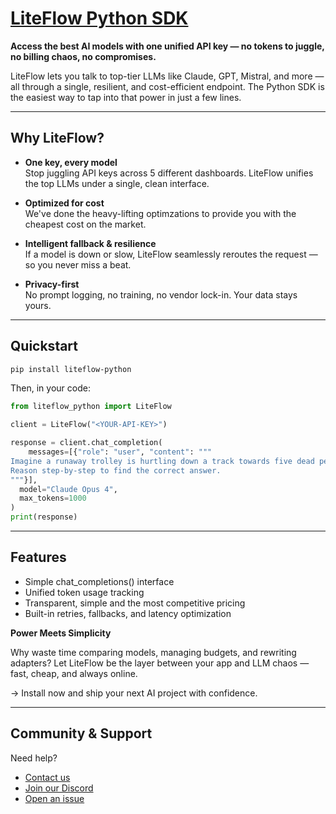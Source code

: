 # [LiteFlow Python SDK](https://liteflow.cloud)

**Access the best AI models with one unified API key — no tokens to juggle, no billing chaos, no compromises.**

LiteFlow lets you talk to top-tier LLMs like Claude, GPT, Mistral, and more — all through a single, resilient, and cost-efficient endpoint. The Python SDK is the easiest way to tap into that power in just a few lines.

---

## Why LiteFlow?

- **One key, every model**  
  Stop juggling API keys across 5 different dashboards. LiteFlow unifies the top LLMs under a single, clean interface.

- **Optimized for cost**  
  We've done the heavy-lifting optimzations to provide you with the cheapest cost on the market.

- **Intelligent fallback & resilience**  
  If a model is down or slow, LiteFlow seamlessly reroutes the request — so you never miss a beat.

- **Privacy-first**  
  No prompt logging, no training, no vendor lock-in. Your data stays yours.

---

## Quickstart

```bash
pip install liteflow-python
```

Then, in your code:

```python
from liteflow_python import LiteFlow

client = LiteFlow("<YOUR-API-KEY>")

response = client.chat_completion(
	messages=[{"role": "user", "content": """
Imagine a runaway trolley is hurtling down a track towards five dead people. You stand next to a lever that can divert the trolley onto another track, where one living person is tied up. Do you pull the lever?
Reason step-by-step to find the correct answer.
"""}],
  model="Claude Opus 4",
  max_tokens=1000
)
print(response)
```

---

## Features
- Simple chat_completions() interface
- Unified token usage tracking
- Transparent, simple and the most competitive pricing
- Built-in retries, fallbacks, and latency optimization

**Power Meets Simplicity**

Why waste time comparing models, managing budgets, and rewriting adapters?
Let LiteFlow be the layer between your app and LLM chaos — fast, cheap, and always online.

→ Install now and ship your next AI project with confidence.

---

## Community & Support
Need help? 
- [Contact us](mailto:contact@liteflow.cloud)
- [Join our Discord](https://discord.gg/sfRdZ9EAfg)
- [Open an issue](https://github.com/53gf4u1t/liteflow-python/issues)